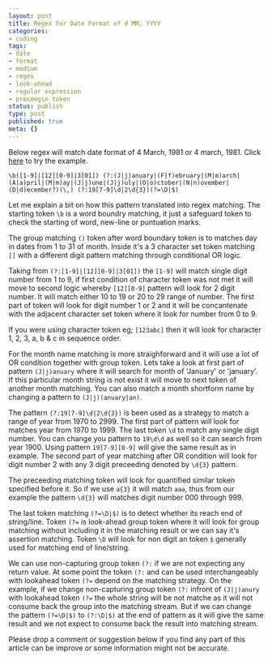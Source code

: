 ```yaml
---
layout: post
title: Regex For Date Format of d MM, YYYY
categories:
- coding
tags:
- date
- format
- medium
- regex
- look-ahead
- regular expression
- preceegin token
status: publish
type: post
published: true
meta: {}
---
```

Below regex will match date format of 4 March, 1981 or 4 march, 1981. Click [here](http://regexr.com/38qek) to try the example.

```
\b([1-9]|[12][0-9]|3[01]) (?:(J|j)anuary|(F|f)ebruary|(M|m)arch|(A|a)pril|(M|m)ay|(J|j)une|(J|j)uly|(O|o)ctober|(N|n)ovember|(D|d)ecember?)(\,) (?:19[7-9]\d|2\d{3})(?=\D|$)
```

Let me explain a bit on how this pattern translated into regex matching. The starting token `\b` is a word boundry matching, it just a safeguard token to check the starting of word, new-line or puntuation marks.

The group matching `()` token after word boundary token is to matches day in dates from 1 to 31 of month. Inside it's a 3 character set token matching `[]` with a different digit pattern matching through conditional OR logic.

Taking from `(?:[1-9]|[12][0-9]|3[01])` the `[1-9]` will match single digit number from 1 to 9, if first condition of character token was not met it will move to second logic whereby `[12][0-9]` pattern will look for 2 digit number. It will match either 10 to 19 or 20 to 29 range of number. The first part of token will look for digit number 1 or 2 and it will be concantenate with the adjacent character set token where it look for number from 0 to 9.

If you were using character token eg; `[123abc]` then it will look for character 1, 2, 3, a, b & c in sequence order.

For the month name matching is more straighforward and it will use a lot of OR condition together with group token. Lets take a look at first part of pattern `(J|j)anuary` where it will search for month of 'January' or 'january'. If this particular month string is not exist it will move to next token of another month matching. You can also match a month shortform name by changing a pattern to `(J|j)(anuary|an)`.

The pattern `(?:19[7-9]\d|2\d{3})` is been used as a strategy to match a range of year from 1970 to 2999. The first part of pattern will look for matches year from 1970 to 1999. The last token `\d` to match any single digit number. You can change you pattern to `19\d\d` as well so it can search from year 1900. Using pattern `19[7-9][0-9]` will give the same result as in example. The second part of year matching after OR condition will look for digit number 2 with any 3 digit preceeding denoted by `\d{3}` pattern.

The preceeding matching token will look for quantified similar token specified before it. So if we use `a{3}` it will match `aaa`, thus from our example the pattern `\d{3}` will matches digit number 000 through 999.

The last token matching `(?=\D|$)` is to detect whether its reach end of string/line. Token `(?=` is look-ahead group token where it will look for group matching without including it in the matching result or we can say it's assertion matching. Token `\D` will look for non digit an token `$` generally used for matching end of line/string.

We can use non-capturing group token `(?:` if we are not expecting any return value. At some point the token `(?:` and can be used interchangeably with lookahead token `(?=` depend on the matching strategy. On the example, if we change non-capturing group token `(?:` infront of `(J|j)anury` with lookahead token `(?=` the whole string will be not matche as it will not consume back the group into the matching stream. But if we can change the pattern `(?=\D|$)` to `(?:\D|$)` at the end of pattern as it will give the same result and we not expect to consume back the result into matching stream.

Please drop a comment or suggestion below if you find any part of this article can be improve or some information might not be accurate.

